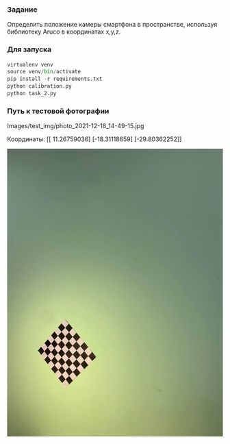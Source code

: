 ### Задание
Определить положение камеры смартфона в пространстве, используя библиотеку 	Aruco в координатах x,y,z.

### Для запуска
```python
virtualenv venv
source venv/bin/activate
pip install -r requirements.txt
python calibration.py
python task_2.py
```

### Путь к тестовой фотографии
Images/test_img/photo_2021-12-18_14-49-15.jpg

Координаты:
[[ 11.26759036]
 [-18.31118659]
 [-29.80362252]]

![img.png](img.png)
